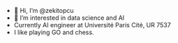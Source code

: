 - 👋 Hi, I’m @zekitopcu
- 👀 I’m interested in data science and AI
- Currently AI engineer at Université Paris Cité, UR 7537
- I like playing GO and chess.
